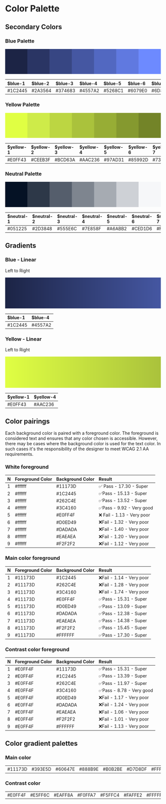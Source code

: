 # Color Palette

## Secondary Colors

### Blue Palette

![](../.gitbook/assets/blue-palette.svg)

| $blue-1 | $blue-2 | $blue-3 | $blue-4 | $blue-5 | $blue-6 | $blue-7 |
| :--- | :--- | :--- | :--- | :--- | :--- | :--- |
| \#1C2445 | \#2A3564 | \#374683 | \#4557A2 | \#5268C1 | \#6079E0 | \#6D8AFF |

### Yellow Palette

![](../.gitbook/assets/yellow-palette.svg)

| $yellow-1 | $yellow-2 | $yellow-3 | $yellow-4 | $yellow-5 | $yellow-6 | $yellow-7 |
| :--- | :--- | :--- | :--- | :--- | :--- | :--- |
| \#E0FF43 | \#CEEB3F | \#BCD63A | \#AAC236 | \#97AD31 | \#85992D | \#738428 |

### Neutral Palette

![](../.gitbook/assets/neutral-palette%20%281%29.svg)

| $neutral-1 | $neutral-2 | $neutral-3 | $neutral-4 | $neutral-5 | $neutral-6 | $neutral-7 |
| :--- | :--- | :--- | :--- | :--- | :--- | :--- |
| \#051225 | \#2D3848 | \#555E6C | \#7E858F | \#A6ABB2 | \#CED1D6 | \#F6F7F9 |

## Gradients

### Blue - Linear

Left to Right

![](../.gitbook/assets/blue-gradient.svg)

| $blue-1 | $blue-4 |
| :--- | :--- |
| \#1C2445 | \#4557A2 |

### Yellow - Linear

Left to Right

![](../.gitbook/assets/yellow-gradient.svg)

| $yellow-1 | $yellow-4 |
| :--- | :--- |
| \#E0FF43 | \#AAC236 |

## Color pairings

Each background color is paired with a foreground color. The foreground is considered text and ensures that any color chosen is accessible. However, there may be cases where the background color is used for the text color. In such cases it's the responsibility of the designer to meet WCAG 2.1 AA requirements.

### White foreground

| N | Foreground Color | Background Color | Result |
| :--- | :--- | :--- | :--- |
| 1 | \#ffffff | \#11173D | ✅ Pass - 17.30 - Super |
| 2 | \#ffffff | \#1C2445 | ✅Pass - 15.13 - Super |
| 3 | \#ffffff | \#262C4E | ✅Pass - 13.52 - Super |
| 4 | \#ffffff | \#3C4160 | ✅Pass - 9.92 - Very good |
| 5 | \#ffffff | \#E0FF4F | ❌ Fail - 1.13 - Very poor |
| 6 | \#ffffff | \#D0ED49 | ❌Fail - 1.32 - Very poor |
| 7 | \#ffffff | \#DADADA | ❌Fail - 1.40 - Very poor |
| 8 | \#ffffff | \#EAEAEA | ❌Fail - 1.20 - Very poor |
| 9 | \#ffffff | \#F2F2F2 | ❌Fail - 1.12 - Very poor |

### Main color foreground

| N | Foreground Color | Background Color | Result |
| :--- | :--- | :--- | :--- |
| 1 | \#11173D | \#1C2445 | ❌Fail - 1.14 - Very poor |
| 2 | \#11173D | \#262C4E | ❌Fail - 1.28 - Very poor |
| 3 | \#11173D | \#3C4160 | ❌Fail - 1.74 - Very poor |
| 4 | \#11173D | \#E0FF4F | ✅Pass - 15.31 - Super |
| 5 | \#11173D | \#D0ED49 | ✅Pass - 13.09 - Super |
| 6 | \#11173D | \#DADADA | ✅Pass - 12.38 - Super |
| 7 | \#11173D | \#EAEAEA | ✅Pass - 14.38 - Super |
| 8 | \#11173D | \#F2F2F2 | ✅Pass - 15.45 - Super |
| 9 | \#11173D | \#FFFFFF | ✅Pass - 17.30 - Super |

### Contrast color foreground

| N | Foreground Color | Background Color | Result |
| :--- | :--- | :--- | :--- |
| 1 | \#E0FF4F | \#11173D | ✅Pass - 15.31 - Super |
| 2 | \#E0FF4F | \#1C2445 | ✅Pass - 13.39 - Super |
| 3 | \#E0FF4F | \#262C4E | ✅Pass - 11.97 - Super |
| 4 | \#E0FF4F | \#3C4160 | ✅Pass - 8.78 - Very good |
| 5 | \#E0FF4F | \#D0ED49 | ❌Fail - 1.17 - Very poor |
| 6 | \#E0FF4F | \#DADADA | ❌Fail - 1.24 - Very poor |
| 7 | \#E0FF4F | \#EAEAEA | ❌Fail - 1.06 - Very poor |
| 8 | \#E0FF4F | \#F2F2F2 | ❌Fail - 1.01 - Very poor |
| 9 | \#E0FF4F | \#FFFFFF | ❌Fail - 1.13 - Very poor |

## Color gradient palettes

### Main color

|  |  |  |  |  |  |  |
| :--- | :--- | :--- | :--- | :--- | :--- | :--- |
| \#11173D | \#393E5D | \#60647E | \#888B9E | \#B0B2BE | \#D7D8DF | \#FFFFFF |

### Contrast color

|  |  |  |  |  |  |  |
| :--- | :--- | :--- | :--- | :--- | :--- | :--- |
| \#E0FF4F | \#E5FF6C | \#EAFF8A | \#F0FFA7 | \#F5FFC4 | \#FAFFE2 | \#FFFFFF |

